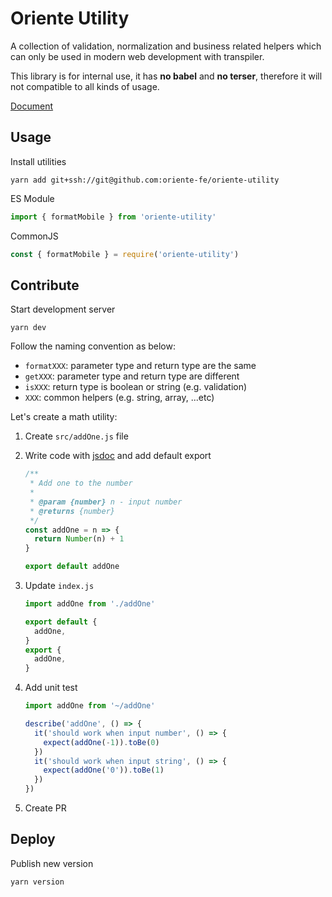 # Oriente Utility

A collection of validation, normalization and business related helpers which can only be used in modern web development with transpiler.

This library is for internal use, it has **no babel** and **no terser**, therefore it will not compatible to all kinds of usage.

[Document](#)

## Usage

Install utilities

```
yarn add git+ssh://git@github.com:oriente-fe/oriente-utility
```

ES Module

```js
import { formatMobile } from 'oriente-utility'
```

CommonJS

```js
const { formatMobile } = require('oriente-utility')
```

## Contribute

Start development server

```
yarn dev
```

Follow the naming convention as below:

- `formatXXX`: parameter type and return type are the same
- `getXXX`: parameter type and return type are different
- `isXXX`: return type is boolean or string (e.g. validation)
- `XXX`: common helpers (e.g. string, array, ...etc)

Let's create a math utility:

1. Create `src/addOne.js` file
1. Write code with [jsdoc](https://yuri4ever.github.io/jsdoc/) and add default export

   ```js
   /**
    * Add one to the number
    *
    * @param {number} n - input number
    * @returns {number}
    */
   const addOne = n => {
     return Number(n) + 1
   }

   export default addOne
   ```
1. Update `index.js`

   ```js
   import addOne from './addOne'

   export default {
     addOne,
   }
   export {
     addOne,
   }
   ```
1. Add unit test

   ```js
   import addOne from '~/addOne'

   describe('addOne', () => {
     it('should work when input number', () => {
       expect(addOne(-1)).toBe(0)
     })
     it('should work when input string', () => {
       expect(addOne('0')).toBe(1)
     })
   })
   ```
1. Create PR

## Deploy

Publish new version

```
yarn version
```
